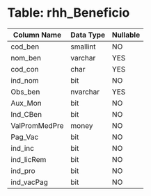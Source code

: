 # Table: rhh_Beneficio

| Column Name | Data Type | Nullable |
|-------------|-----------|----------|
| cod_ben | smallint | NO |
| nom_ben | varchar | YES |
| cod_con | char | YES |
| ind_nom | bit | NO |
| Obs_ben | nvarchar | YES |
| Aux_Mon | bit | NO |
| Ind_CBen | bit | NO |
| ValPromMedPre | money | NO |
| Pag_Vac | bit | NO |
| ind_inc | bit | NO |
| ind_licRem | bit | NO |
| ind_pro | bit | NO |
| ind_vacPag | bit | NO |
